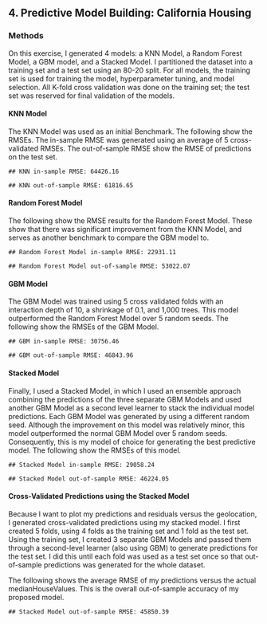 ## 4. Predictive Model Building: California Housing

### Methods

On this exercise, I generated 4 models: a KNN Model, a Random Forest
Model, a GBM model, and a Stacked Model. I partitioned the dataset into
a training set and a test set using an 80-20 split. For all models, the
training set is used for training the model, hyperparameter tuning, and
model selection. All K-fold cross validation was done on the training
set; the test set was reserved for final validation of the models.

#### KNN Model

The KNN Model was used as an initial Benchmark. The following show the
RMSEs. The in-sample RMSE was generated using an average of 5
cross-validated RMSEs. The out-of-sample RMSE show the RMSE of
predictions on the test set.

    ## KNN in-sample RMSE: 64426.16

    ## KNN out-of-sample RMSE: 61816.65

#### Random Forest Model

The following show the RMSE results for the Random Forest Model. These
show that there was significant improvement from the KNN Model, and
serves as another benchmark to compare the GBM model to.

    ## Random Forest Model in-sample RMSE: 22931.11

    ## Random Forest Model out-of-sample RMSE: 53022.07

#### GBM Model

The GBM Model was trained using 5 cross validated folds with an
interaction depth of 10, a shrinkage of 0.1, and 1,000 trees. This model
outperformed the Random Forest Model over 5 random seeds. The following
show the RMSEs of the GBM Model.

    ## GBM in-sample RMSE: 30756.46

    ## GBM out-of-sample RMSE: 46843.96

#### Stacked Model

Finally, I used a Stacked Model, in which I used an ensemble approach
combining the predictions of the three separate GBM Models and used
another GBM Model as a second level learner to stack the individual
model predictions. Each GBM Model was generated by using a different
random seed. Although the improvement on this model was relatively
minor, this model outperformed the normal GBM Model over 5 random seeds.
Consequently, this is my model of choice for generating the best
predictive model. The following show the RMSEs of this model.

    ## Stacked Model in-sample RMSE: 29058.24

    ## Stacked Model out-of-sample RMSE: 46224.05

#### Cross-Validated Predictions using the Stacked Model

Because I want to plot my predictions and residuals versus the
geolocation, I generated cross-validated predictions using my stacked
model. I first created 5 folds, using 4 folds as the training set and 1
fold as the test set. Using the training set, I created 3 separate GBM
Models and passed them through a second-level learner (also using GBM)
to generate predictions for the test set. I did this until each fold was
used as a test set once so that out-of-sample predictions was generated
for the whole dataset.

The following shows the average RMSE of my predictions versus the actual
medianHouseValues. This is the overall out-of-sample accuracy of my
proposed model.

    ## Stacked Model out-of-sample RMSE: 45850.39
